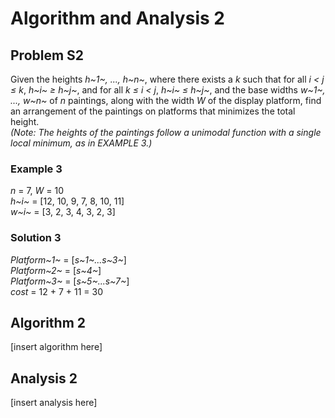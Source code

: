 # Algorithm and Analysis 2
## Problem S2
Given the heights *h~1~, ..., h~n~*, where there exists a *k* such that for all *i $\lt$ j $\le$ k*, *h~i~ $\ge$ h~j~*, and for all *k $\le$ i $\lt$ j*, *h~i~ $\le$ h~j~*, and the base widths *w~1~, ..., w~n~* of *n* paintings, along with the width *W* of the display platform, find an arrangement of the paintings on platforms that minimizes the total height.\
*(Note: The heights of the paintings follow a unimodal function with a single local minimum, as in EXAMPLE 3.)* 

### Example 3
*n* = 7, *W* = 10\
*h~i~* = [12, 10, 9, 7, 8, 10, 11]\
*w~i~* = [3, 2, 3, 4, 3, 2, 3]

### Solution 3
*Platform~1~* = [*s~1~...s~3~*]\
*Platform~2~* = [*s~4~*]\
*Platform~3~* = [*s~5~...s~7~*]\
*cost* = 12 + 7 + 11 = 30

## Algorithm 2
[insert algorithm here]

## Analysis 2
[insert analysis here]